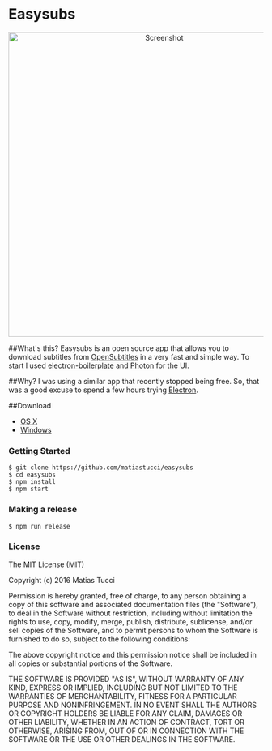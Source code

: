 Easysubs
==============

<p align="center">
  <img src="http://tucci.me/projects/easysubs/screen3.png"  width="600px" alt="Screenshot"/>
</p>

##What's this?
Easysubs is an open source app that allows you to download subtitles from [OpenSubtitles] in a very fast and simple way.
To start I used [electron-boilerplate] and [Photon] for the UI.

##Why?
I was using a similar app that recently stopped being free. So, that was a good excuse to spend a few hours trying [Electron].

##Download
* [OS X]
* [Windows]

### Getting Started
```
$ git clone https://github.com/matiastucci/easysubs
$ cd easysubs
$ npm install
$ npm start
```

### Making a release
```
$ npm run release
```

### License

The MIT License (MIT)

Copyright (c) 2016 Matias Tucci

Permission is hereby granted, free of charge, to any person obtaining a copy
of this software and associated documentation files (the "Software"), to deal
in the Software without restriction, including without limitation the rights
to use, copy, modify, merge, publish, distribute, sublicense, and/or sell
copies of the Software, and to permit persons to whom the Software is
furnished to do so, subject to the following conditions:

The above copyright notice and this permission notice shall be included in all
copies or substantial portions of the Software.

THE SOFTWARE IS PROVIDED "AS IS", WITHOUT WARRANTY OF ANY KIND, EXPRESS OR
IMPLIED, INCLUDING BUT NOT LIMITED TO THE WARRANTIES OF MERCHANTABILITY,
FITNESS FOR A PARTICULAR PURPOSE AND NONINFRINGEMENT. IN NO EVENT SHALL THE
AUTHORS OR COPYRIGHT HOLDERS BE LIABLE FOR ANY CLAIM, DAMAGES OR OTHER
LIABILITY, WHETHER IN AN ACTION OF CONTRACT, TORT OR OTHERWISE, ARISING FROM,
OUT OF OR IN CONNECTION WITH THE SOFTWARE OR THE USE OR OTHER DEALINGS IN THE
SOFTWARE.

[OpenSubtitles]: http://www.opensubtitles.org
[Electron]: http://electron.atom.io
[electron-boilerplate]: https://github.com/szwacz/electron-boilerplate
[Photon]: http://photonkit.com
[OS X]: http://tucci.me/projects/easysubs/easysubs_0.1.0.dmg
[Windows]: http://tucci.me/projects/easysubs/easysubs_0.1.0.exe
